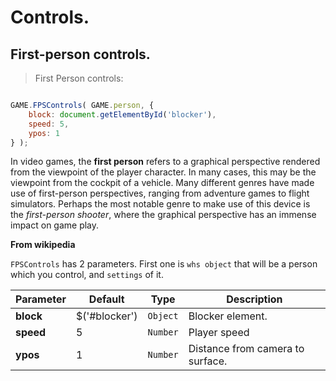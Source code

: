 # Controls.

## First-person controls.

> First Person controls: 

```javascript

GAME.FPSControls( GAME.person, {
    block: document.getElementById('blocker'),
    speed: 5,
    ypos: 1
} );

```

In video games, the **first person** refers to a graphical perspective rendered from the viewpoint of the player character. In many cases, this may be the viewpoint from the cockpit of a vehicle. 
Many different genres have made use of first-person perspectives, ranging from adventure games to flight simulators. Perhaps the most notable genre to make use of this device is the _first-person shooter_, where the graphical perspective has an immense impact on game play.

**From wikipedia**

`FPSControls` has 2 parameters. First one is `whs object` that will be a person which you control, and `settings` of it.

Parameter         |       Default                      | Type      | Description |
----------------- | ---------------------------------- | --------- | ----------- |
**block**         | $('#blocker')                      | `Object`  | Blocker element.
**speed**         | 5                                  | `Number`  | Player speed
**ypos**          | 1                                  | `Number`  | Distance from camera to surface.
